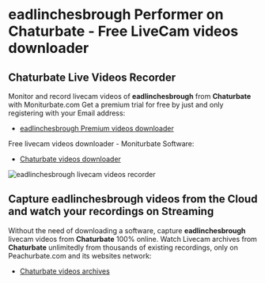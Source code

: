 # eadlinchesbrough Performer on Chaturbate - Free LiveCam videos downloader

## Chaturbate Live Videos Recorder

Monitor and record livecam videos of **eadlinchesbrough** from **Chaturbate** with Moniturbate.com
Get a premium trial for free by just and only registering with your Email address:
* [eadlinchesbrough Premium videos downloader](https://moniturbate.com/request-demo-licence-key.html)

Free livecam videos downloader - Moniturbate Software:
* [Chaturbate videos downloader](https://moniturbate.com/moniturbate-download-software.html)

![eadlinchesbrough livecam videos recorder](https://peachurnet.com/templates/moniturbate-software.png)


## Capture eadlinchesbrough videos from the Cloud and watch your recordings on Streaming

Without the need of downloading a software, capture **eadlinchesbrough** livecam videos from **Chaturbate** 100% online.
Watch Livecam archives from **Chaturbate** unlimitedly from thousands of existing recordings, only on Peachurbate.com and its websites network:
* [Chaturbate videos archives](https://peachurnet.com/)